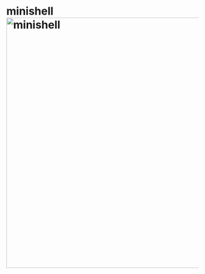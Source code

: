 # minishell<img width="1047" height="658" alt="minishell" src="https://github.com/user-attachments/assets/d5af19ef-590d-44ff-92f3-d6d5dd59f219" />
